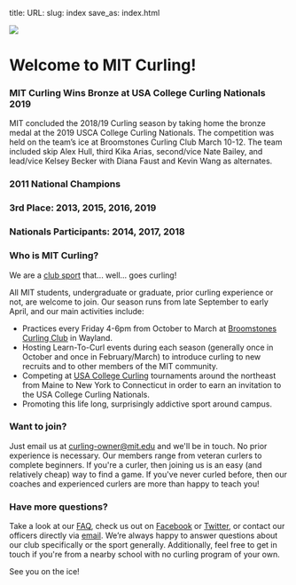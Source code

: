 title: 
URL: 
slug: index
save_as: index.html

![](images/frontpage.png)

# Welcome to MIT Curling!

### MIT Curling Wins Bronze at USA College Curling Nationals 2019

MIT concluded the 2018/19 Curling season by taking home the bronze medal at the 2019 USCA College Curling Nationals.  The competition was held on the team’s ice at Broomstones Curling Club March 10-12.  The team included skip Alex Hull, third Kika Arias, second/vice Nate Bailey, and lead/vice Kelsey Becker with Diana Faust and Kevin Wang as alternates. 

### 2011 National Champions

### 3rd Place: 2013, 2015, 2016, 2019

### Nationals Participants: 2014, 2017, 2018

### Who is MIT Curling?

We are a [club sport](https://clubsports.mit.edu/) that... well... goes curling!

All MIT students, undergraduate or graduate, prior curling experience or not, are welcome to join. Our season runs from late September to early April, and our main activities include:

* Practices every Friday 4-6pm from October to March at [Broomstones Curling Club](http://www.broomstones.com) in Wayland.
* Hosting Learn-To-Curl events during each season (generally once in October and once in February/March) to introduce curling to new recruits and to other members of the MIT community.
* Competing at [USA College Curling](http://collegecurlingusa.org/) tournaments around the northeast from Maine to New York to Connecticut in order to earn an invitation to the USA College Curling Nationals.
* Promoting this life long, surprisingly addictive sport around campus.

### Want to join?

Just email us at [curling-owner@mit.edu](mailto:curling-owner@mit.edu) and we'll be in touch. No prior experience is necessary. Our members range from veteran curlers to complete beginners. If you're a curler, then joining us is an easy (and relatively cheap) way to find a game. If you've never curled before, then our coaches and experienced curlers are more than happy to teach you!

### Have more questions?

Take a look at our [FAQ](/faq), check us out on [Facebook]() or [Twitter](), or contact our officers directly via [email](mailto:curling-owner@mit.edu). We’re always happy to answer questions about our club specifically or the sport generally. Additionally, feel free to get in touch if you're from a nearby school with no curling program of your own.

See you on the ice!